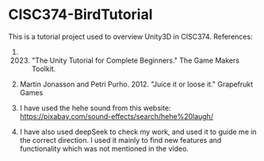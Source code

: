 # CISC374-BirdTutorial
This is a tutorial project used to overview Unity3D in CISC374.
References:
1. 2023. "The Unity Tutorial for Complete Beginners." The Game Makers Toolkit.
2. Martin Jonasson and Petri Purho. 2012. "Juice it or loose it." Grapefrukt Games
3. I have used the hehe sound from this website: https://pixabay.com/sound-effects/search/hehe%20laugh/

4. I have also used deepSeek to check my work, and used it to guide me in the correct direction. I used it mainly to find new features and functionality which was not mentioned in the video.

